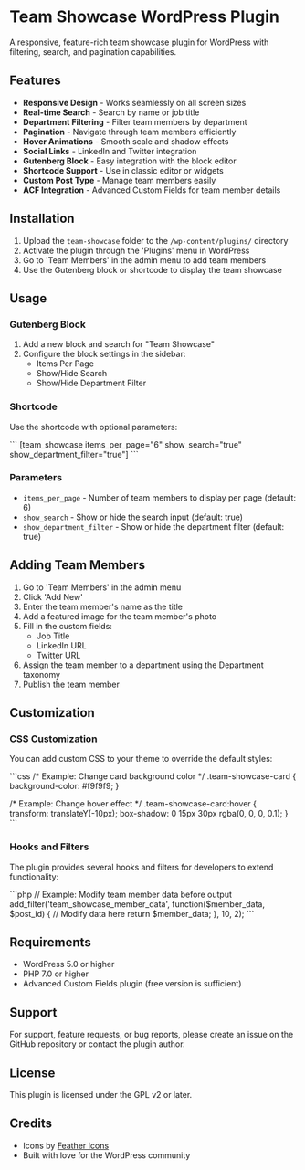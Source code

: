 # Team Showcase WordPress Plugin

A responsive, feature-rich team showcase plugin for WordPress with filtering, search, and pagination capabilities.

## Features

- **Responsive Design** - Works seamlessly on all screen sizes
- **Real-time Search** - Search by name or job title
- **Department Filtering** - Filter team members by department
- **Pagination** - Navigate through team members efficiently
- **Hover Animations** - Smooth scale and shadow effects
- **Social Links** - LinkedIn and Twitter integration
- **Gutenberg Block** - Easy integration with the block editor
- **Shortcode Support** - Use in classic editor or widgets
- **Custom Post Type** - Manage team members easily
- **ACF Integration** - Advanced Custom Fields for team member details

## Installation

1. Upload the `team-showcase` folder to the `/wp-content/plugins/` directory
2. Activate the plugin through the 'Plugins' menu in WordPress
3. Go to 'Team Members' in the admin menu to add team members
4. Use the Gutenberg block or shortcode to display the team showcase

## Usage

### Gutenberg Block

1. Add a new block and search for "Team Showcase"
2. Configure the block settings in the sidebar:
   - Items Per Page
   - Show/Hide Search
   - Show/Hide Department Filter

### Shortcode

Use the shortcode with optional parameters:

\`\`\`
[team_showcase items_per_page="6" show_search="true" show_department_filter="true"]
\`\`\`

### Parameters

- `items_per_page` - Number of team members to display per page (default: 6)
- `show_search` - Show or hide the search input (default: true)
- `show_department_filter` - Show or hide the department filter (default: true)

## Adding Team Members

1. Go to 'Team Members' in the admin menu
2. Click 'Add New'
3. Enter the team member's name as the title
4. Add a featured image for the team member's photo
5. Fill in the custom fields:
   - Job Title
   - LinkedIn URL
   - Twitter URL
6. Assign the team member to a department using the Department taxonomy
7. Publish the team member

## Customization

### CSS Customization

You can add custom CSS to your theme to override the default styles:

\`\`\`css
/* Example: Change card background color */
.team-showcase-card {
    background-color: #f9f9f9;
}

/* Example: Change hover effect */
.team-showcase-card:hover {
    transform: translateY(-10px);
    box-shadow: 0 15px 30px rgba(0, 0, 0, 0.1);
}
\`\`\`

### Hooks and Filters

The plugin provides several hooks and filters for developers to extend functionality:

\`\`\`php
// Example: Modify team member data before output
add_filter('team_showcase_member_data', function($member_data, $post_id) {
    // Modify data here
    return $member_data;
}, 10, 2);
\`\`\`

## Requirements

- WordPress 5.0 or higher
- PHP 7.0 or higher
- Advanced Custom Fields plugin (free version is sufficient)

## Support

For support, feature requests, or bug reports, please create an issue on the GitHub repository or contact the plugin author.

## License

This plugin is licensed under the GPL v2 or later.

## Credits

- Icons by [Feather Icons](https://feathericons.com/)
- Built with love for the WordPress community
